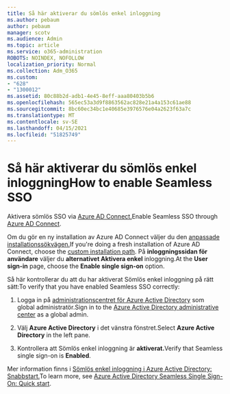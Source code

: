 ```yaml
---
title: Så här aktiverar du sömlös enkel inloggning
ms.author: pebaum
author: pebaum
manager: scotv
ms.audience: Admin
ms.topic: article
ms.service: o365-administration
ROBOTS: NOINDEX, NOFOLLOW
localization_priority: Normal
ms.collection: Adm_O365
ms.custom:
- "628"
- "1300012"
ms.assetid: 80c88b2d-adb1-4e45-8eff-aaa80403b5b6
ms.openlocfilehash: 565ec53a3d9f8863562ac828e21a4a153c61ae88
ms.sourcegitcommit: 8bc60ec34bc1e40685e3976576e04a2623f63a7c
ms.translationtype: MT
ms.contentlocale: sv-SE
ms.lasthandoff: 04/15/2021
ms.locfileid: "51825749"
---
```

# <a name="how-to-enable-seamless-sso"></a><span data-ttu-id="b19a3-102">Så här aktiverar du sömlös enkel inloggning</span><span class="sxs-lookup"><span data-stu-id="b19a3-102">How to enable Seamless SSO</span></span>

<span data-ttu-id="b19a3-103">Aktivera sömlös SSO via [Azure AD Connect.](https://docs.microsoft.com/azure/active-directory/connect/active-directory-aadconnect)</span><span class="sxs-lookup"><span data-stu-id="b19a3-103">Enable Seamless SSO through [Azure AD Connect](https://docs.microsoft.com/azure/active-directory/connect/active-directory-aadconnect).</span></span>
  
<span data-ttu-id="b19a3-104">Om du gör en ny installation av Azure AD Connect väljer du den [anpassade installationssökvägen.](https://docs.microsoft.com/azure/active-directory/connect/active-directory-aadconnect-get-started-custom)</span><span class="sxs-lookup"><span data-stu-id="b19a3-104">If you're doing a fresh installation of Azure AD Connect, choose the [custom installation path](https://docs.microsoft.com/azure/active-directory/connect/active-directory-aadconnect-get-started-custom).</span></span> <span data-ttu-id="b19a3-105">På **inloggningssidan för användare** väljer du **alternativet Aktivera enkel** inloggning.</span><span class="sxs-lookup"><span data-stu-id="b19a3-105">At the **User sign-in** page, choose the **Enable single sign-on** option.</span></span>
  
<span data-ttu-id="b19a3-106">Så här kontrollerar du att du har aktiverat Sömlös enkel inloggning på rätt sätt:</span><span class="sxs-lookup"><span data-stu-id="b19a3-106">To verify that you have enabled Seamless SSO correctly:</span></span>
  
1. <span data-ttu-id="b19a3-107">Logga in på [administrationscentret för Azure Active Directory](https://aad.portal.azure.com) som global administratör.</span><span class="sxs-lookup"><span data-stu-id="b19a3-107">Sign in to the [Azure Active Directory administrative center](https://aad.portal.azure.com) as a global admin.</span></span>

2. <span data-ttu-id="b19a3-108">Välj **Azure Active Directory** i det vänstra fönstret.</span><span class="sxs-lookup"><span data-stu-id="b19a3-108">Select **Azure Active Directory** in the left pane.</span></span>

3. <span data-ttu-id="b19a3-109">Kontrollera att Sömlös enkel inloggning är **aktiverat.**</span><span class="sxs-lookup"><span data-stu-id="b19a3-109">Verify that Seamless single sign-on is **Enabled**.</span></span>

<span data-ttu-id="b19a3-110">Mer information finns i [Sömlös enkel inloggning i Azure Active Directory: Snabbstart.](https://docs.microsoft.com/azure/active-directory/connect/active-directory-aadconnect-sso-quick-start)</span><span class="sxs-lookup"><span data-stu-id="b19a3-110">To learn more, see [Azure Active Directory Seamless Single Sign-On: Quick start](https://docs.microsoft.com/azure/active-directory/connect/active-directory-aadconnect-sso-quick-start).</span></span>
  